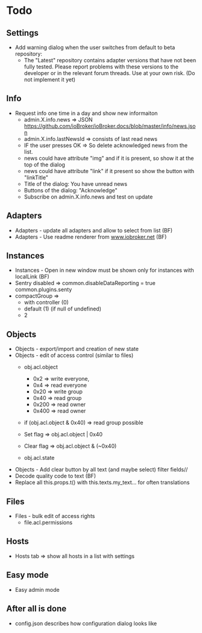 # Todo

## Settings
- Add warning dialog when the user switches from default to beta repository:
  - The "Latest" repository contains adapter versions that have not been fully tested. Please report problems with these versions to the developer or in the relevant forum threads. Use at your own risk. (Do not implement it yet)

## Info
- Request info one time in a day and show new informaiton
  - admin.X.info.news => JSON https://github.com/ioBroker/ioBroker.docs/blob/master/info/news.json
  - admin.X.info.lastNewsId => consists of last read news
  - IF the user presses OK => So delete acknowledged news from the list.
  - news could have attribute "img" and if it is present, so show it at the top of the dialog
  - news could have attribute "link" if it present so show the button with "linkTitle"
  - Title of the dialog: You have unread news
  - Buttons of the dialog: "Acknowledge"
  - Subscribe on admin.X.info.news and test on update

## Adapters
- Adapters - update all adapters and allow to select from list (BF)
- Adapters - Use readme renderer from www.iobroker.net (BF)
<!-- - Show unmet dependencies: 
  - check only rightVersion for every entry in deps array -->

## Instances  
- Instances - Open in new window must be shown only for instances with localLink (BF)
- Sentry disabled => common.disableDataReporting = true common.plugins.senty
- compactGroup => 
  - with controller (0)
  - default (1) (if null of undefined)
  - 2

## Objects
- Objects - export/import and creation of new state
- Objects - edit of access control (similar to files)
  - obj.acl.object 
    - 0x2 => write everyone, 
    - 0x4 => read everyone
    - 0x20 => write group
    - 0x40 => read group
    - 0x200 => read owner
    - 0x400 => read owner
  - if (obj.acl.object & 0x40) => read group possible 
  - Set flag => obj.acl.object | 0x40
  - Clear flag => obj.acl.object & (~0x40)

  - obj.acl.state
- Objects - Add clear button by all text (and maybe select) filter fields//
- Decode quality code to text (BF)
- Replace all this.props.t() with this.texts.my_text... for often translations


## Files
- Files - bulk edit of access rights
  - file.acl.permissions
## Hosts  
- Hosts tab => show all hosts in a list with settings

## Easy mode
- Easy admin mode

## After all is done
- config.json describes how configuration dialog looks like
